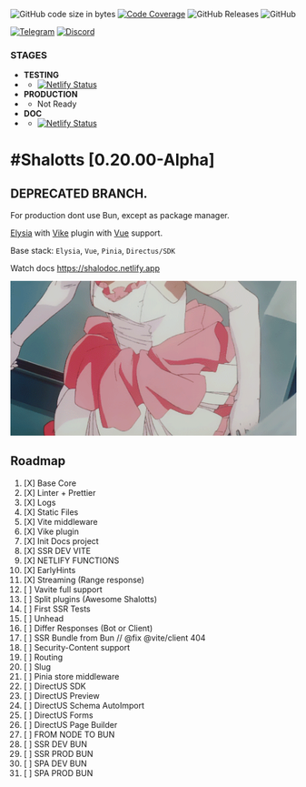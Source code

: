 
![GitHub code size in bytes](https://img.shields.io/github/languages/code-size/shalotts/shalotts)
[![Code Coverage](https://img.shields.io/codecov/c/github/shalotts/shalotts)](https://codecov.io/github/username/repo)
![GitHub Releases](https://img.shields.io/github/downloads/shalotts/shalotts/version/total)
![GitHub](https://img.shields.io/github/license/shalotts/shalotts)

[![Telegram](https://badgen.net/badge/icon/telegram?icon=telegram&label)](https://t.me/francyfox)
[![Discord](https://img.shields.io/discord/server_id)](https://discord.gg/3fr58Fx6)

### STAGES
- **TESTING**
- - [![Netlify Status](https://api.netlify.com/api/v1/badges/c7c2ffb5-7ea6-4047-80db-f5838f9c8b41/deploy-status)](https://app.netlify.com/sites/test-shalotts/deploys)
- **PRODUCTION**
- - Not Ready
- **DOC**
- - [![Netlify Status](https://api.netlify.com/api/v1/badges/0c200c59-83c4-4fe9-9c37-8803e265f186/deploy-status)](https://app.netlify.com/sites/shalodoc/deploys)

# #Shalotts [0.20.00-Alpha]

## DEPRECATED BRANCH.

For production dont use Bun, except as package manager.

[Elysia](https://elysiajs.com) with [Vike](https://vike.dev) plugin with [Vue](https://vuejs.org) support.

Base stack: `Elysia`, `Vue`, `Pinia`, `Directus/SDK`

Watch docs https://shalodoc.netlify.app

![lady_shalott](./doc/img/40f68cc0cad0810a1d57b56a1cd3c4c2.gif)

## Roadmap

1. [X] Base Core
2. [X] Linter + Prettier
3. [X] Logs
4. [X] Static Files
5. [X] Vite middleware
6. [X] Vike plugin
7. [X] Init Docs project
8. [X] SSR DEV VITE
9. [X] NETLIFY FUNCTIONS
10. [X] EarlyHints
11. [X] Streaming (Range response)
12. [ ] Vavite full support
13. [ ] Split plugins (Awesome Shalotts)
14. [ ] First SSR Tests
15. [ ] Unhead
16. [ ] Differ Responses (Bot or Client)
17. [ ] SSR Bundle from Bun // @fix @vite/client 404
18. [ ] Security-Content support
19. [ ] Routing
20. [ ] Slug
21. [ ] Pinia store middleware
22. [ ] DirectUS SDK
23. [ ] DirectUS Preview
24. [ ] DirectUS Schema AutoImport
25. [ ] DirectUS Forms
26. [ ] DirectUS Page Builder
27. [ ] FROM NODE TO BUN
28. [ ] SSR DEV BUN
29. [ ] SSR PROD BUN
30. [ ] SPA DEV BUN
31. [ ] SPA PROD BUN

